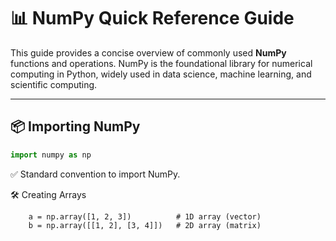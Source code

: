 # 📊 NumPy Quick Reference Guide

This guide provides a concise overview of commonly used **NumPy** functions and operations. NumPy is the foundational library for numerical computing in Python, widely used in data science, machine learning, and scientific computing.

---

## 📦 Importing NumPy

```python
import numpy as np 
```

✅ Standard convention to import NumPy.

🛠️ Creating Arrays

```
    a = np.array([1, 2, 3])          # 1D array (vector)
    b = np.array([[1, 2], [3, 4]])   # 2D array (matrix)
```
